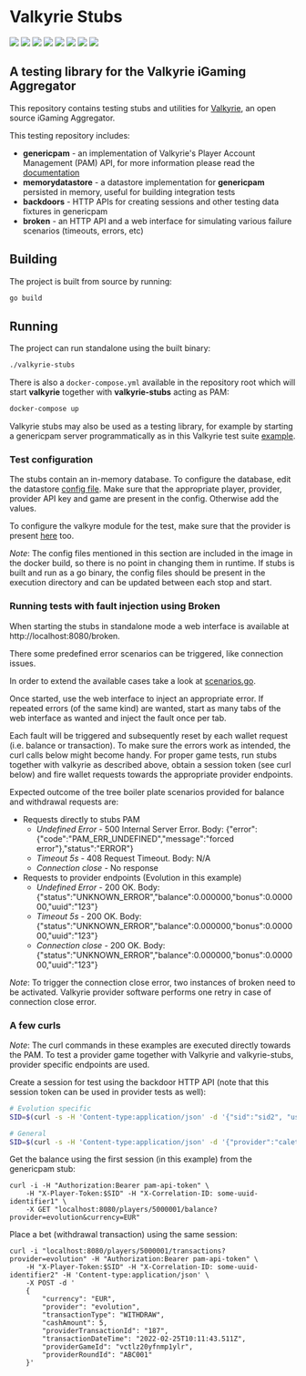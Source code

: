 # Valkyrie Stubs

[![](https://img.shields.io/badge/License-MIT%20-brightgreen.svg)](./LICENSE.md)
[![](https://img.shields.io/github/actions/workflow/status/valkyrie-fnd/valkyrie-stubs/gh-workflow.yml)](https://github.com/valkyrie-fnd/valkyrie-stubs/actions/workflows/gh-workflow.yml)
![](https://img.shields.io/github/last-commit/valkyrie-fnd/valkyrie-stubs)
[![](https://img.shields.io/website?url=https%3A%2F%2Fvalkyrie.bet)](https://valkyrie.bet/docs)
![](https://img.shields.io/github/go-mod/go-version/valkyrie-fnd/valkyrie-stubs)
![](https://img.shields.io/github/languages/top/valkyrie-fnd/valkyrie-stubs)
![](https://img.shields.io/tokei/lines/github/valkyrie-fnd/valkyrie-stubs)
![](https://img.shields.io/maintenance/yes/2023)

## A testing library for the Valkyrie iGaming Aggregator

This repository contains testing stubs and utilities for [Valkyrie](https://github.com/valkyrie-fnd/valkyrie), an 
open source iGaming Aggregator.

This testing repository includes:

* **genericpam** - an implementation of Valkyrie's Player Account Management (PAM) API, for more information please read
  the [documentation](https://valkyrie.bet/docs/wallet/valkyrie-pam/valkyrie-pam-api)
* **memorydatastore** - a datastore implementation for **genericpam** persisted in memory, useful for building integration 
  tests
* **backdoors** - HTTP APIs for creating sessions and other testing data fixtures in genericpam
* **broken** - an HTTP API and a web interface for simulating various failure scenarios (timeouts, errors, etc)

## Building

The project is built from source by running:

```bash
go build
```

## Running

The project can run standalone using the built binary:

```bash
./valkyrie-stubs
```

There is also a `docker-compose.yml` available in the repository root which will start **valkyrie** together with **valkyrie-stubs** 
acting as PAM:

```bash
docker-compose up 
```

Valkyrie stubs may also be used as a testing library, for example by starting a genericpam server programmatically as
in this Valkyrie test suite [example](https://github.com/valkyrie-fnd/valkyrie/blob/main/provider/internal/test/suite.go#L51).

### Test configuration
The stubs contain an in-memory database. To configure the database, edit the datastore [config file](./datastore.config.yaml). Make sure that the appropriate player, provider, provider API key and game are present in the config. Otherwise add the values.

To configure the valkyre module for the test, make sure that the provider is present [here](./valkyrie_config.yml) too.

*Note*: The config files mentioned in this section are included in the image in the docker build, so there is no point in changing them in runtime. If stubs is built and run as a go binary, the config files should be present in the execution directory and can be updated between each stop and start.

### Running tests with fault injection using Broken

When starting the stubs in standalone mode a web interface is available at http://localhost:8080/broken. 

There some predefined error scenarios can be triggered, like connection issues.  

In order to extend the available cases take a look at [scenarios.go](./broken/scenario.go).

Once started, use the web interface to inject an appropriate error. If repeated errors (of the same kind) are wanted, start as many tabs of the web interface as wanted and inject the fault once per tab.

Each fault will be triggered and subsequently reset by each wallet request (i.e. balance or transaction). To make sure the errors work as intended, the curl calls below might become handy. For proper game tests, run stubs together with valkyrie as described above, obtain a session token (see curl below) and fire wallet requests towards the appropriate provider endpoints.

Expected outcome of the tree boiler plate scenarios provided for balance and withdrawal requests are:
* Requests directly to stubs PAM
  * *Undefined Error* - 500 Internal Server Error. Body: {"error":{"code":"PAM_ERR_UNDEFINED","message":"forced error"},"status":"ERROR"}
  * *Timeout 5s* - 408 Request Timeout. Body: N/A
  * *Connection close* - No response
* Requests to provider endpoints (Evolution in this example)
  * *Undefined Error* - 200 OK. Body: {"status":"UNKNOWN_ERROR","balance":0.000000,"bonus":0.000000,"uuid":"123"}
  * *Timeout 5s* - 200 OK. Body: {"status":"UNKNOWN_ERROR","balance":0.000000,"bonus":0.000000,"uuid":"123"}
  * *Connection close* - 200 OK. Body: {"status":"UNKNOWN_ERROR","balance":0.000000,"bonus":0.000000,"uuid":"123"}

*Note*: To trigger the connection close error, two instances of broken need to be activated. Valkyrie provider software performs one retry in case of connection close error.

### A few curls

*Note*: The curl commands in these examples are executed directly towards the PAM. To test a provider game together with Valkyrie and valkyrie-stubs, provider specific endpoints are used.

Create a session for test using the backdoor HTTP API (note that this session token can be used in provider tests as well):

```bash
# Evolution specific
SID=$(curl -s -H 'Content-type:application/json' -d '{"sid":"sid2", "userId":"5000001"}' 'localhost:3000/backdoors/evolution/sid?authToken=evo-api-key' | jq -r '.sid')

# General
SID=$(curl -s -H 'Content-type:application/json' -d '{"provider":"caleta", "userId":"5000001"}' 'localhost:3000/backdoors/session' | jq -r '.result.token')

```

Get the balance using the first session (in this example) from the genericpam stub:

```shell
curl -i -H "Authorization:Bearer pam-api-token" \
    -H "X-Player-Token:$SID" -H "X-Correlation-ID: some-uuid-identifier1" \
    -X GET "localhost:8080/players/5000001/balance?provider=evolution&currency=EUR"
```

Place a bet (withdrawal transaction) using the same session:

```shell
curl -i "localhost:8080/players/5000001/transactions?provider=evolution" -H "Authorization:Bearer pam-api-token" \
    -H "X-Player-Token:$SID" -H "X-Correlation-ID: some-uuid-identifier2" -H 'Content-type:application/json' \
    -X POST -d '
    {
        "currency": "EUR",
        "provider": "evolution",
        "transactionType": "WITHDRAW",
        "cashAmount": 5,
        "providerTransactionId": "187",
        "transactionDateTime": "2022-02-25T10:11:43.511Z",
        "providerGameId": "vctlz20yfnmp1ylr",
        "providerRoundId": "ABC001"
    }'
```
